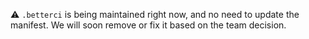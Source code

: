 :warning: `.betterci` is being maintained right now, and no need to update the manifest.
We will soon remove or fix it based on the team decision.